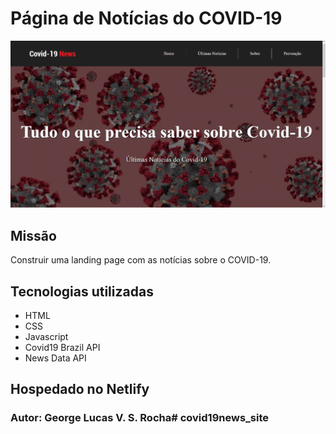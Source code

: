 # Página de Notícias do COVID-19
![Snapshot from Covid19News website](/design/covid19news_site.jpg)

## Missão

Construir uma landing page com as notícias sobre o COVID-19. 

## Tecnologias utilizadas
- HTML
- CSS
- Javascript
- Covid19 Brazil API
- News Data API

## Hospedado no Netlify

### Autor: George Lucas V. S. Rocha# covid19news_site
